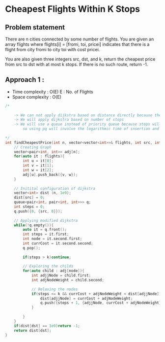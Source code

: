 # Cheapest Flights Within K Stops

## Problem statement

There are n cities connected by some number of flights. You are given an array flights where flights[i] = [fromi, toi, pricei] indicates that there is a flight from city fromi to city toi with cost pricei.

You are also given three integers src, dst, and k, return the cheapest price from src to dst with at most k stops. If there is no such route, return -1.

## Approach 1 : 

- Time complexity : O(E) E : No. of Flights
- Space complexity : O(E)

```cpp
/*
    
    -> We can not apply dijkstra based on distance directly because there can be a node which from which correct answer can be generated with < k stops but are not able to use that node because it may be relaxed by some other node
    -> We will apply dijkstra based on number of stops
    -> We will use a queue instead of priority queue because stops will be only increased by one at each step
        so using pq will involve the logarithmic time of insertion and queue will automatically ensures the smallest.
    
*/
int findCheapestPrice(int n, vector<vector<int>>& flights, int src, int dst, int k) {
    // Creating Graph
    vector<pair<int, int>> adj[n];
    for(auto it : flights){
        int u = it[0];
        int v = it[1];
        int w = it[2];
        adj[u].push_back({v, w});
    }
    
    // Initital configuration of dijkstra
    vector<int> dist (n, 1e9);
    dist[src] = 0;
    queue<pair<int, pair<int, int>>> q;
    int steps = 0;
    q.push({0, {src, 0}});
    
    // Applying modified dijkstra    
    while(!q.empty()){
        auto it = q.front();
        int steps = it.first;
        int node = it.second.first;
        int currCost = it.second.second;
        q.pop();
        
        if(steps > k)continue;
        
        // Exploring the childs
        for(auto child : adj[node]){
            int adjjNode = child.first;
            int adjNodeWeight = child.second;
            
            // Relaxing the nodes
            if(steps <= k && currCost + adjNodeWeight < dist[adjjNode]){
                dist[adjjNode] = currCost + adjNodeWeight;
                q.push({steps + 1, {adjjNode, currCost + adjNodeWeight}});
            }
            
        }
    }
    if(dist[dst] == 1e9)return -1;
    return dist[dst];
}
```